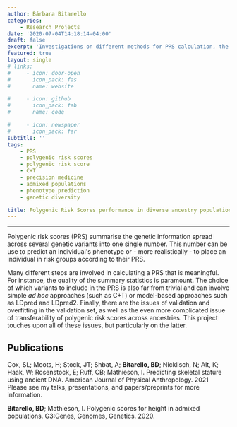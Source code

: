 ```yaml
---
author: Bárbara Bitarello
categories:
    - Research Projects
date: '2020-07-04T14:18:14-04:00'
draft: false
excerpt: 'Investigations on different methods for PRS calculation, the effects of different modelling and pruning approaches, and transferability of PRS across ancestries'
featured: true
layout: single
# links:
#     - icon: door-open
#       icon_pack: fas
#       name: website

#     - icon: github
#       icon_pack: fab
#       name: code

#     - icon: newspaper
#       icon_pack: far
subtitle: ''
tags:
    - PRS
    - polygenic risk scores
    - polygenic risk score
    - C+T
    - precision medicine
    - admixed populations
    - phenotype prediction
    - genetic diversity

title: Polygenic Risk Scores performance in diverse ancestry populations
---
```


---

Polygenic risk scores (PRS) summarise the genetic information spread across several genetic variants into one single number. This number can be use to predict an individual's phenotype or - more realistically - to place an individual in risk groups according to their PRS.

Many different steps are involved in calculating a PRS that is meaningful. For instance, the quality of the summary statistics is paramount. The choice of which variants to include in the PRS is also far from trivial and can involve simple _ad hoc_ approaches (such as C+T) or model-based approaches such as LDpred and LDpred2. Finally, there are the issues of validation and overfitting in the validation set, as well as the even more complicated issue of transferability of polygenic risk scores across ancestries. This project touches upon all of these issues, but particularly on the latter.

## Publications

Cox, SL; Moots, H; Stock, JT; Shbat, A; **Bitarello, BD**; Nicklisch, N; Alt, K; Haak, W;
Rosenstock, E; Ruff, CB; Mathieson, I. Predicting skeletal stature using ancient DNA. American Journal of Physical Anthropology. 2021
Please see my talks, presentations, and papers/preprints for more information.

**Bitarello, BD**; Mathieson, I. Polygenic scores for height in admixed populations. G3:Genes, Genomes, Genetics. 2020.
